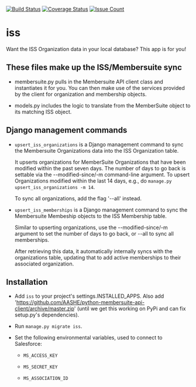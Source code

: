 [![Build Status](https://travis-ci.org/AASHE/iss.svg?branch=master)](https://travis-ci.org/AASHE/iss) [![Coverage Status](https://coveralls.io/repos/github/AASHE/iss/badge.svg?branch=master)](https://coveralls.io/github/AASHE/iss?branch=master) [![Issue Count](https://codeclimate.com/github/AASHE/iss/badges/issue_count.svg)](https://codeclimate.com/github/AASHE/iss)

# iss

Want the ISS Organization data in your local database?
This app is for you!

## These files make up the ISS/Membersuite sync

* membersuite.py pulls in the Membersuite API client class and instantiates it
  for you. You can then make use of the services provided by the client for
  organization and membership objects.

* models.py includes the logic to translate from the MemberSuite object
  to its matching ISS object.

## Django management commands

* `upsert_iss_organizations` is a Django management command to sync
  the Membersuite Organizations data into the ISS Organization table.

  It upserts organizations for MemberSuite Organizations that have been
  modified within the past seven days.  The number of days to go back
  is settable via the --modified-since/-m command-line argument. To
  upsert Organizations modified within the last 14 days, e.g., do
  `manage.py upsert_iss_organizations -m 14`.

  To sync all organizations, add the flag '--all' instead.

* `upsert_iss_memberships` is a Django management command to sync
  the Membersuite Membeship objects to the ISS Membership table.

  Similar to upserting organizations, use the --modified-since/-m argument
  to set the number of days to go back, or --all to sync all memberships.

  After retrieving this data, it automatically internally syncs with the
  organizations table, updating that to add active memberships to their
  associated organization.

## Installation

* Add `iss` to your project's settings.INSTALLED_APPS. Also add
  'https://github.com/AASHE/python-membersuite-api-client/archive/master.zip'
  (until we get this working on PyPi and can fix setup.py's dependencies).

* Run `manage.py migrate iss`.

* Set the following environmental variables, used to connect to Salesforce:

  * `MS_ACCESS_KEY`

  * `MS_SECRET_KEY`

  * `MS_ASSOCIATION_ID`

